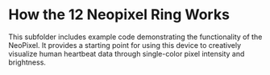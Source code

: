 # How the 12 Neopixel Ring Works

This subfolder includes example code demonstrating the functionality of the NeoPixel. It provides a starting point for using this device to creatively visualize human heartbeat data through single-color pixel intensity and brightness.